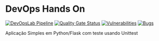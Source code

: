 # DevOps Hands On

[![DevOpsLab Pipeline](https://github.com/gabydias/devopslab-t05/actions/workflows/pipeline.yml/badge.svg)](https://github.com/gabydias/devopslab-t05/actions/workflows/pipeline.yml)
[![Quality Gate Status](https://sonarcloud.io/api/project_badges/measure?project=gabydias_devopslab-t05&metric=alert_status)](https://sonarcloud.io/summary/new_code?id=gabydias_devopslab-t05)
[![Vulnerabilities](https://sonarcloud.io/api/project_badges/measure?project=gabydias_devopslab-t05&metric=vulnerabilities)](https://sonarcloud.io/summary/new_code?id=gabydias_devopslab-t05)
[![Bugs](https://sonarcloud.io/api/project_badges/measure?project=gabydias_devopslab-t05&metric=bugs)](https://sonarcloud.io/summary/new_code?id=gabydias_devopslab-t05)

Aplicação Simples em Python/Flask com teste usando Unittest